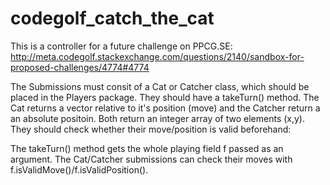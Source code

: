 # codegolf_catch_the_cat

This is a controller for a future challenge on PPCG.SE: http://meta.codegolf.stackexchange.com/questions/2140/sandbox-for-proposed-challenges/4774#4774

The Submissions must consit of a Cat or Catcher class, which should be placed in the Players package. They should have a takeTurn() method. The Cat returns a vector relative to it's position (move) and the Catcher return a an absolute positoin. Both return an integer array of two elements (x,y). They should check whether their move/position is valid beforehand:

The takeTurn() method gets the whole playing field f passed as an argument. The Cat/Catcher submissions can check their moves with f.isValidMove()/f.isValidPosition().
